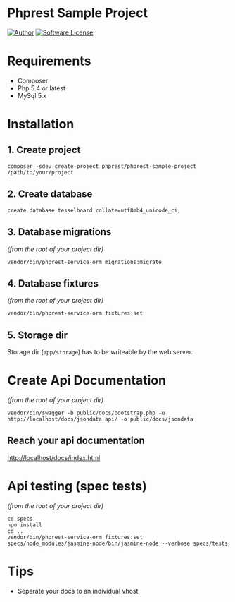 # Phprest Sample Project

[![Author](http://img.shields.io/badge/author-@adammbalogh-blue.svg?style=flat-square)](https://twitter.com/adammbalogh)
[![Software License](https://img.shields.io/badge/license-MIT-blue.svg?style=flat-square)](LICENSE)

# Requirements

* Composer
* Php 5.4 or latest
* MySql 5.x 

# Installation

## 1. Create project

```cli
composer -sdev create-project phprest/phprest-sample-project /path/to/your/project
```

## 2. Create database

```cli
create database tesselboard collate=utf8mb4_unicode_ci;
```

## 3. Database migrations

*(from the root of your project dir)*

```cli
vendor/bin/phprest-service-orm migrations:migrate
```

## 4. Database fixtures

*(from the root of your project dir)*

```cli
vendor/bin/phprest-service-orm fixtures:set
```

## 5. Storage dir

Storage dir (```app/storage```) has to be writeable by the web server.

# Create Api Documentation

*(from the root of your project dir)*

```cli
vendor/bin/swagger -b public/docs/bootstrap.php -u http://localhost/docs/jsondata api/ -o public/docs/jsondata
```

## Reach your api documentation

[http://localhost/docs/index.html](http://localhost/docs/index.html)

# Api testing (spec tests)

*(from the root of your project dir)*

```cli
cd specs
npm install
cd ..
vendor/bin/phprest-service-orm fixtures:set
specs/node_modules/jasmine-node/bin/jasmine-node --verbose specs/tests
```

# Tips

* Separate your docs to an individual vhost
